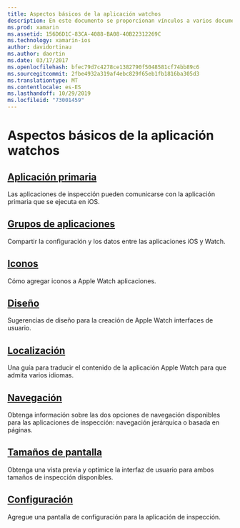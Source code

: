 ```yaml
---
title: Aspectos básicos de la aplicación watchos
description: En este documento se proporcionan vínculos a varios documentos que describen conceptos fundamentales para el desarrollo de aplicaciones de watchos con Xamarin.
ms.prod: xamarin
ms.assetid: 156D6D1C-83CA-4088-BA08-40B22312269C
ms.technology: xamarin-ios
author: davidortinau
ms.author: daortin
ms.date: 03/17/2017
ms.openlocfilehash: bfec79d7c4278ce1382790f5048581cf74bb89c6
ms.sourcegitcommit: 2fbe4932a319af4ebc829f65eb1fb1816ba305d3
ms.translationtype: MT
ms.contentlocale: es-ES
ms.lasthandoff: 10/29/2019
ms.locfileid: "73001459"
---
```

# <a name="watchos-application-fundamentals"></a>Aspectos básicos de la aplicación watchos

## <a name="parent-applicationioswatchosapp-fundamentalsparent-appmd"></a>[Aplicación primaria](~/ios/watchos/app-fundamentals/parent-app.md)

Las aplicaciones de inspección pueden comunicarse con la aplicación primaria que se ejecuta en iOS.

## <a name="app-groupsioswatchosapp-fundamentalsapp-groupsmd"></a>[Grupos de aplicaciones](~/ios/watchos/app-fundamentals/app-groups.md)

Compartir la configuración y los datos entre las aplicaciones iOS y Watch.

## <a name="iconsioswatchosapp-fundamentalsiconsmd"></a>[Iconos](~/ios/watchos/app-fundamentals/icons.md)

Cómo agregar iconos a Apple Watch aplicaciones.

## <a name="layoutioswatchosapp-fundamentalslayoutmd"></a>[Diseño](~/ios/watchos/app-fundamentals/layout.md)

Sugerencias de diseño para la creación de Apple Watch interfaces de usuario.

## <a name="localizationioswatchosapp-fundamentalslocalizationmd"></a>[Localización](~/ios/watchos/app-fundamentals/localization.md)

Una guía para traducir el contenido de la aplicación Apple Watch para que admita varios idiomas.

## <a name="navigationioswatchosapp-fundamentalsnavigationmd"></a>[Navegación](~/ios/watchos/app-fundamentals/navigation.md)

Obtenga información sobre las dos opciones de navegación disponibles para las aplicaciones de inspección: navegación jerárquica o basada en páginas.

## <a name="screen-sizesioswatchosapp-fundamentalsscreen-sizesmd"></a>[Tamaños de pantalla](~/ios/watchos/app-fundamentals/screen-sizes.md)

Obtenga una vista previa y optimice la interfaz de usuario para ambos tamaños de inspección disponibles.

## <a name="settingsioswatchosapp-fundamentalssettingsmd"></a>[Configuración](~/ios/watchos/app-fundamentals/settings.md)

Agregue una pantalla de configuración para la aplicación de inspección.
